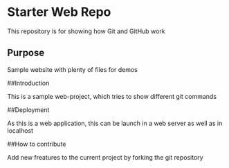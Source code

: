 # Starter Web Repo

This repository is for showing how Git and GitHub work

## Purpose

Sample website with plenty of files for demos

##Introduction

This is a sample web-project, which tries to show different git commands

##Deployment

As this is a web application, this can be launch in a web server as well as in localhost

##How to contribute

Add new freatures to the current project by forking the git repository 
